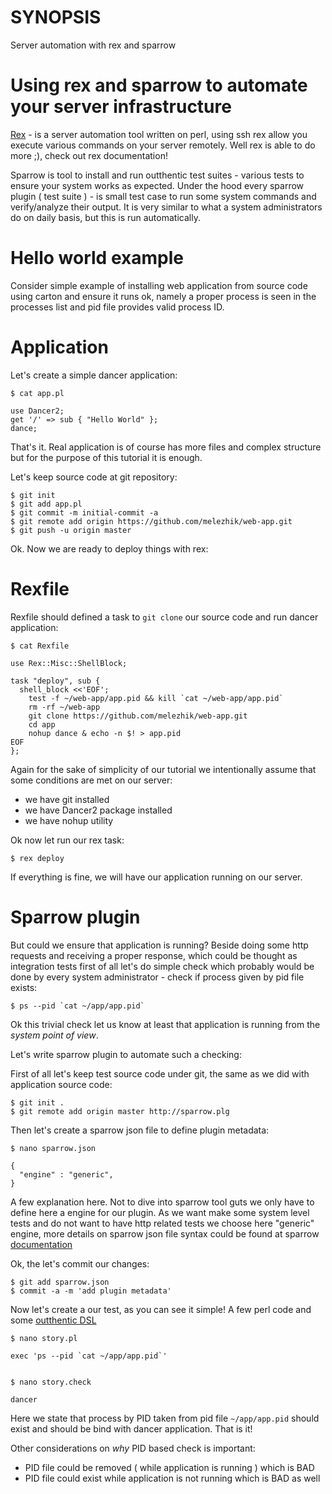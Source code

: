 # SYNOPSIS

Server automation with rex and sparrow

# Using rex and sparrow to automate your server infrastructure

[Rex](http://rexify.org) - is a server automation tool written on perl, using ssh rex allow you execute various commands
on your server remotely. Well rex is able to do more ;), check out rex documentation!

Sparrow is tool to install and run outthentic test suites - various tests to ensure your system
works as expected. Under the hood every sparrow plugin ( test suite ) - is small test case to
run some system commands and verify/analyze their output. It is very similar to what a system
administrators do on daily basis, but this is run automatically.

# Hello world example

Consider simple example of installing web application from source code using carton and
ensure it runs ok, namely a proper process is seen in the processes list and pid file provides
valid process ID.


# Application

Let's create a simple dancer application:


    $ cat app.pl
  
    use Dancer2;
    get '/' => sub { "Hello World" };
    dance;    
    

That's it. Real application is of course has more files and complex structure but for the 
purpose of this tutorial it is enough.


Let's keep source code at git repository:

  
    $ git init
    $ git add app.pl
    $ git commit -m initial-commit -a
    $ git remote add origin https://github.com/melezhik/web-app.git
    $ git push -u origin master
  

Ok. Now we are ready to deploy things with rex:


# Rexfile


Rexfile should defined a task to `git clone` our source code and run dancer application:


    $ cat Rexfile
  
    use Rex::Misc::ShellBlock;
    
    task "deploy", sub {
      shell_block <<'EOF';
        test -f ~/web-app/app.pid && kill `cat ~/web-app/app.pid`
        rm -rf ~/web-app
        git clone https://github.com/melezhik/web-app.git
        cd app
        nohup dance & echo -n $! > app.pid
    EOF
    };
    
Again for the sake of simplicity of our tutorial we intentionally assume that some conditions are met on our
server:

* we have git installed
* we have Dancer2 package installed
* we have nohup utility

Ok now let run our rex task:


    $ rex deploy


If everything is fine, we will have our application running on our server.


# Sparrow plugin

But could we ensure that application is running? Beside doing some http requests and 
receiving a proper response, which could be thought as integration tests first of all
let's do simple check which probably would be done by every system administrator -
check if process given by pid file exists:

    $ ps --pid `cat ~/app/app.pid`

Ok this trivial check let us know at least that application is running from the *system point of view*.

Let's write sparrow plugin to automate such a checking:


First of all let's keep test source code under git, the same as we did with application source code:

    $ git init .
    $ git remote add origin master http://sparrow.plg


Then let's create a sparrow json file to define plugin metadata:


    $ nano sparrow.json

    {
      "engine" : "generic",
    }    

A few explanation here. Not to dive into sparrow tool guts we only have to define here a engine for our plugin.
As we want make some system level tests and do not want to have http related tests we choose here "generic"
engine, more details on sparrow json file syntax could be found at sparrow [documentation](https://github.com/melezhik/sparrow#create-sparrowjson-file)
 

Ok, the let's commit our changes:


    $ git add sparrow.json
    $ commit -a -m 'add plugin metadata'


Now let's create a our test, as you can see it simple! A few perl code and some [outthentic DSL](https://github.com/melezhik/outthentic-dsl)


    $ nano story.pl

    exec 'ps --pid `cat ~/app/app.pid`'


    $ nano story.check

    dancer


Here we state that process by PID taken from pid file `~/app/app.pid` should exist and should be bind with
dancer application. That is it!


Other considerations on _why_ PID based check is important:

* PID file could be removed ( while application is running ) which is BAD
* PID file could exist while application is not running which is BAD as well
